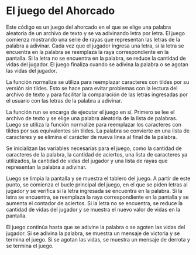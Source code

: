 # El juego del Ahorcado

Este código es un juego del ahorcado en el que se elige una palabra aleatoria de un archivo de texto y se va adivinando letra por letra. El juego comienza mostrando una serie de rayas que representan las letras de la palabra a adivinar. Cada vez que el jugador ingresa una letra, si la letra se encuentra en la palabra se reemplaza la raya correspondiente en la pantalla. Si la letra no se encuentra en la palabra, se reduce la cantidad de vidas del jugador. El juego finaliza cuando se adivina la palabra o se agotan las vidas del jugador.

La función normalize se utiliza para reemplazar caracteres con tildes por su versión sin tildes. Esto se hace para evitar problemas con la lectura del archivo de texto y para facilitar la comparación de las letras ingresadas por el usuario con las letras de la palabra a adivinar.

La función run se encarga de ejecutar el juego en sí. Primero se lee el archivo de texto y se elige una palabra aleatoria de la lista de palabras. Luego se utiliza la función normalize para reemplazar los caracteres con tildes por sus equivalentes sin tildes. La palabra se convierte en una lista de caracteres y se elimina el carácter de nueva línea al final de la palabra.

Se inicializan las variables necesarias para el juego, como la cantidad de caracteres de la palabra, la cantidad de aciertos, una lista de caracteres ya utilizados, la cantidad de vidas del jugador y una lista de rayas que representan la palabra a adivinar.

Luego se limpia la pantalla y se muestra el tablero del juego. A partir de este punto, se comienza el bucle principal del juego, en el que se piden letras al jugador y se verifica si la letra ingresada se encuentra en la palabra. Si la letra se encuentra, se reemplaza la raya correspondiente en la pantalla y se aumenta el contador de aciertos. Si la letra no se encuentra, se reduce la cantidad de vidas del jugador y se muestra el nuevo valor de vidas en la pantalla.

El juego continúa hasta que se adivine la palabra o se agoten las vidas del jugador. Si se adivina la palabra, se muestra un mensaje de victoria y se termina el juego. Si se agotan las vidas, se muestra un mensaje de derrota y se termina el juego.

